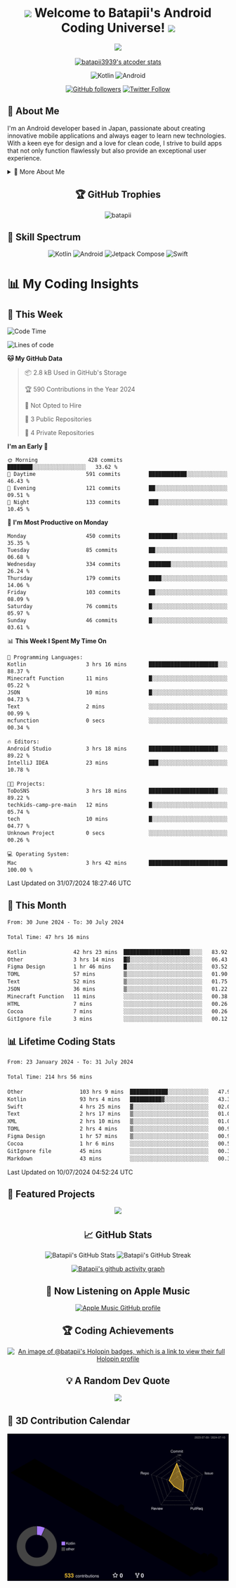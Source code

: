 <h1 align="center">
  <img src="https://media.giphy.com/media/hvRJCLFzcasrR4ia7z/giphy.gif" width="28">
  Welcome to Batapii's Android Coding Universe!
  <img src="https://media.giphy.com/media/hvRJCLFzcasrR4ia7z/giphy.gif" width="28">
</h1>

<p align="center">
  <img src="https://readme-typing-svg.herokuapp.com/?lines=Android+Developer+in+Japan;Always%20learning%20new%20things&font=Fira%20Code&center=true&width=440&height=45&color=f75c7e&vCenter=true&size=22">
</p>

<div align="center">

[![batapii3939's atcoder stats](https://atcoder-readme-stats.vercel.app/stats/batapii3939?theme=dark&show_history=5&width=450)](https://github.com/iwbc-mzk/atcoder-readme-stats)

![Kotlin](https://img.shields.io/badge/Kotlin-★☆☆☆☆☆☆☆☆☆-brightgreen)
![Android](https://img.shields.io/badge/Android-★☆☆☆☆☆☆☆☆☆-brightgreen)

  
[![GitHub followers](https://img.shields.io/github/followers/batapii?style=social)](https://github.com/batapii)
[![Twitter Follow](https://img.shields.io/twitter/follow/batapii?style=social)](https://twitter.com/batapii3939)

</div>

## 🚀 About Me
I'm an Android developer based in Japan, passionate about creating innovative mobile applications and always eager to learn new technologies. With a keen eye for design and a love for clean code, I strive to build apps that not only function flawlessly but also provide an exceptional user experience.

<details>
<summary>🌟 More About Me</summary>

- 🔭 I'm currently working on revolutionizing mobile productivity apps
- 🌱 I'm currently learning Kotlin Multiplatform and Jetpack Compose
- 👯 I'm looking to collaborate on open-source Android projects
- 💬 Ask me about Android development, Kotlin, and mobile UX design
- ⚡ Fun fact: I can solve a Rubik's cube in under 2 minutes!

</details>

<h2 align="center">🏆 GitHub Trophies</h2>
<p align="center">
  <img src="https://github-profile-trophy.vercel.app/?username=batapii&theme=nord&column=7&no-frame=true&no-bg=true&rank=SECRET,SSS,SS,S,AAA,AA,A,B,C,?" alt="batapii" />
</p>

## 🌈 Skill Spectrum

<div align="center">

![Kotlin](https://img.shields.io/badge/Kotlin-0095D5?style=for-the-badge&logo=kotlin&logoColor=white)
![Android](https://img.shields.io/badge/Android-3DDC84?style=for-the-badge&logo=android&logoColor=white)
![Jetpack Compose](https://img.shields.io/badge/Jetpack%20Compose-4285F4?style=for-the-badge&logo=jetpackcompose&logoColor=white)
![Swift](https://img.shields.io/badge/Swift-FA7343?style=for-the-badge&logo=swift&logoColor=white)

</div>


# 📊 My Coding Insights

## 📅 This Week
<!--START_SECTION:waka-week-->
![Code Time](http://img.shields.io/badge/Code%20Time-214%20hrs%2056%20mins-blue)

![Lines of code](https://img.shields.io/badge/From%20Hello%20World%20I%27ve%20Written-90.1%20thousand%20lines%20of%20code-blue)

**🐱 My GitHub Data** 

> 📦 2.8 kB Used in GitHub's Storage 
 > 
> 🏆 590 Contributions in the Year 2024
 > 
> 🚫 Not Opted to Hire
 > 
> 📜 3 Public Repositories 
 > 
> 🔑 4 Private Repositories 
 > 
**I'm an Early 🐤** 

```text
🌞 Morning                428 commits         ████████░░░░░░░░░░░░░░░░░   33.62 % 
🌆 Daytime                591 commits         ████████████░░░░░░░░░░░░░   46.43 % 
🌃 Evening                121 commits         ██░░░░░░░░░░░░░░░░░░░░░░░   09.51 % 
🌙 Night                  133 commits         ███░░░░░░░░░░░░░░░░░░░░░░   10.45 % 
```
📅 **I'm Most Productive on Monday** 

```text
Monday                   450 commits         █████████░░░░░░░░░░░░░░░░   35.35 % 
Tuesday                  85 commits          ██░░░░░░░░░░░░░░░░░░░░░░░   06.68 % 
Wednesday                334 commits         ███████░░░░░░░░░░░░░░░░░░   26.24 % 
Thursday                 179 commits         ████░░░░░░░░░░░░░░░░░░░░░   14.06 % 
Friday                   103 commits         ██░░░░░░░░░░░░░░░░░░░░░░░   08.09 % 
Saturday                 76 commits          █░░░░░░░░░░░░░░░░░░░░░░░░   05.97 % 
Sunday                   46 commits          █░░░░░░░░░░░░░░░░░░░░░░░░   03.61 % 
```


📊 **This Week I Spent My Time On** 

```text
💬 Programming Languages: 
Kotlin                   3 hrs 16 mins       ██████████████████████░░░   88.37 % 
Minecraft Function       11 mins             █░░░░░░░░░░░░░░░░░░░░░░░░   05.22 % 
JSON                     10 mins             █░░░░░░░░░░░░░░░░░░░░░░░░   04.73 % 
Text                     2 mins              ░░░░░░░░░░░░░░░░░░░░░░░░░   00.99 % 
mcfunction               0 secs              ░░░░░░░░░░░░░░░░░░░░░░░░░   00.34 % 

🔥 Editors: 
Android Studio           3 hrs 18 mins       ██████████████████████░░░   89.22 % 
IntelliJ IDEA            23 mins             ███░░░░░░░░░░░░░░░░░░░░░░   10.78 % 

🐱‍💻 Projects: 
ToDoSNS                  3 hrs 18 mins       ██████████████████████░░░   89.22 % 
techkids-camp-pre-main   12 mins             █░░░░░░░░░░░░░░░░░░░░░░░░   05.74 % 
tech                     10 mins             █░░░░░░░░░░░░░░░░░░░░░░░░   04.77 % 
Unknown Project          0 secs              ░░░░░░░░░░░░░░░░░░░░░░░░░   00.26 % 

💻 Operating System: 
Mac                      3 hrs 42 mins       █████████████████████████   100.00 % 
```


 Last Updated on 31/07/2024 18:27:46 UTC
<!--END_SECTION:waka-week-->

## 📅 This Month
<!--START_SECTION:wakamonth-->

```txt
From: 30 June 2024 - To: 30 July 2024

Total Time: 47 hrs 16 mins

Kotlin               42 hrs 23 mins  █████████████████████░░░░   83.92 %
Other                3 hrs 14 mins   █▓░░░░░░░░░░░░░░░░░░░░░░░   06.43 %
Figma Design         1 hr 46 mins    █░░░░░░░░░░░░░░░░░░░░░░░░   03.52 %
TOML                 57 mins         ▒░░░░░░░░░░░░░░░░░░░░░░░░   01.90 %
Text                 52 mins         ▒░░░░░░░░░░░░░░░░░░░░░░░░   01.75 %
JSON                 36 mins         ▒░░░░░░░░░░░░░░░░░░░░░░░░   01.22 %
Minecraft Function   11 mins         ░░░░░░░░░░░░░░░░░░░░░░░░░   00.38 %
HTML                 7 mins          ░░░░░░░░░░░░░░░░░░░░░░░░░   00.26 %
Cocoa                7 mins          ░░░░░░░░░░░░░░░░░░░░░░░░░   00.26 %
GitIgnore file       3 mins          ░░░░░░░░░░░░░░░░░░░░░░░░░   00.12 %
```

<!--END_SECTION:wakamonth-->

## 📊 Lifetime Coding Stats

<!--START_SECTION:wakaalltime-->

```txt
From: 23 January 2024 - To: 31 July 2024

Total Time: 214 hrs 56 mins

Other                  103 hrs 9 mins  ████████████░░░░░░░░░░░░░   47.99 %
Kotlin                 93 hrs 4 mins   ██████████▓░░░░░░░░░░░░░░   43.30 %
Swift                  4 hrs 25 mins   ▓░░░░░░░░░░░░░░░░░░░░░░░░   02.06 %
Text                   2 hrs 17 mins   ▒░░░░░░░░░░░░░░░░░░░░░░░░   01.07 %
XML                    2 hrs 10 mins   ▒░░░░░░░░░░░░░░░░░░░░░░░░   01.01 %
TOML                   2 hrs 4 mins    ▒░░░░░░░░░░░░░░░░░░░░░░░░   00.96 %
Figma Design           1 hr 57 mins    ▒░░░░░░░░░░░░░░░░░░░░░░░░   00.91 %
Cocoa                  1 hr 6 mins     ░░░░░░░░░░░░░░░░░░░░░░░░░   00.51 %
GitIgnore file         45 mins         ░░░░░░░░░░░░░░░░░░░░░░░░░   00.35 %
Markdown               43 mins         ░░░░░░░░░░░░░░░░░░░░░░░░░   00.34 %
```

<!--END_SECTION:wakaalltime-->

Last Updated on 10/07/2024 04:52:24 UTC

## 🌟 Featured Projects

<div align="center">
  <a href="https://github.com/batapii/ToDoSNS">
    <img src="https://github-readme-stats.vercel.app/api/pin/?username=batapii&repo=ToDoSNS&theme=radical" />
  </a>

## 📈 GitHub Stats

<div align="center">
  <img src="https://github-readme-stats.vercel.app/api?username=batapii&show_icons=true&theme=radical" alt="Batapii's GitHub Stats" />
  <img src="https://github-readme-streak-stats.herokuapp.com/?user=batapii&theme=radical" alt="Batapii's GitHub Streak" />
  
[![Batapii's github activity graph](https://github-readme-activity-graph.vercel.app/graph?username=batapii&theme=react-dark)](https://github.com/ashutosh00710/github-readme-activity-graph)
</div>

## 🎵 Now Listening on Apple Music

<div align="center">
  
[![Apple Music GitHub profile](https://music-profile.rayriffy.com/theme/dark.svg?uid=001005.6598667d2ffd4a10a4f429edd0ba24c4.1156)](https://github.com/rayriffy/apple-music-github-profile)

</div>


## 🏆 Coding Achievements

<div align="center">

[![An image of @batapii's Holopin badges, which is a link to view their full Holopin profile](https://holopin.me/batapii)](https://holopin.io/@batapii)

</div>

## 💡 A Random Dev Quote

<div align="center">

![](https://quotes-github-readme.vercel.app/api?type=horizontal&theme=radical)

</div>

</div>

## 🚀 3D Contribution Calendar

<div align="center">
  
![](./profile-3d-contrib/profile-night-rainbow.svg)

</div>
